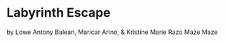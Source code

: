 Labyrinth Escape 
===============
by Lowe Antony Balean, Maricar Arino, & Kristine Marie Razo
Maze Maze

